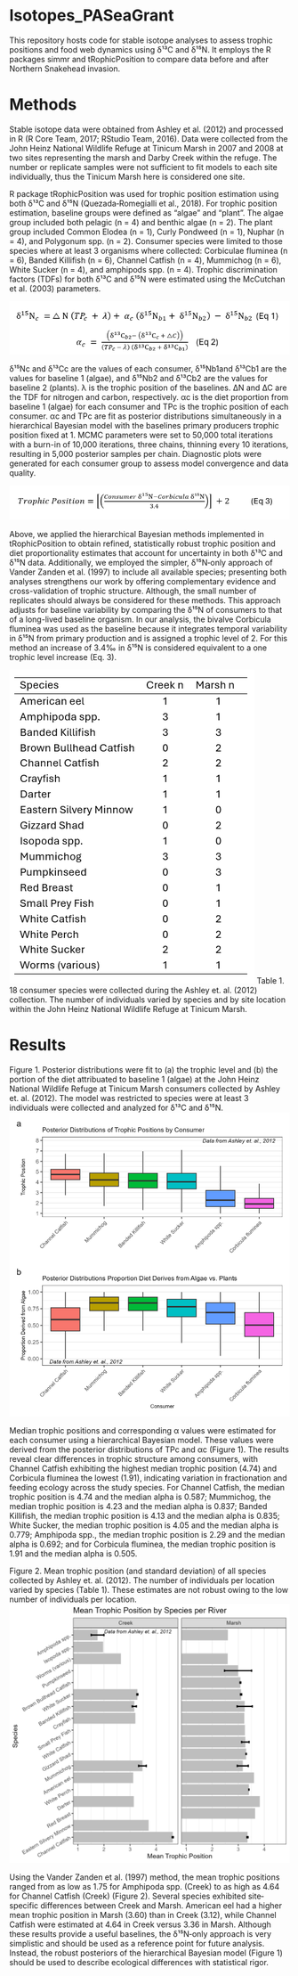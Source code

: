 # Isotopes_PASeaGrant
This repository hosts code for stable isotope analyses to assess trophic positions and food web dynamics using δ¹³C and δ¹⁵N. It employs the R packages simmr and tRophicPosition to compare data before and after Northern Snakehead invasion.

# Methods
Stable isotope data were obtained from Ashley et al. (2012) and processed in R (R Core Team, 2017; RStudio Team, 2016). Data were collected from the John Heinz National Wildlife Refuge at Tinicum Marsh in 2007 and 2008 at two sites representing the marsh and Darby Creek within the refuge. The number or replicate samples were not sufficient to fit models to each site individually, thus the Tinicum Marsh here is considered one site.

R package tRophicPosition was used for trophic position estimation using both δ¹³C and δ¹⁵N (Quezada‐Romegialli et al., 2018). For trophic position estimation, baseline groups were defined as “algae” and “plant”. The algae group included both pelagic (n = 4) and benthic algae (n = 2). The plant group included Common Elodea (n = 1), Curly Pondweed (n = 1), Nuphar (n = 4), and Polygonum spp. (n = 2). Consumer species were limited to those species where at least 3 organisms where collected: Corbiculae fluminea (n = 6), Banded Killifish (n = 6), Channel Catfish (n = 4), Mummichog (n = 6), White Sucker (n = 4), and amphipods spp. (n = 4). Trophic discrimination factors (TDFs) for both δ¹³C and δ¹⁵N were estimated using the McCutchan et al. (2003) parameters. 

![Alternative Text](Equations_as_Image_1.png)

δ¹⁵Nc and δ¹³Cc are the values of each consumer, δ¹⁵Nb1and δ¹³Cb1 are the values for baseline 1 (algae), and δ¹⁵Nb2 and δ¹³Cb2 are the values for baseline 2 (plants). λ is the trophic position of the baselines. ∆N and ∆C are the TDF for nitrogen and carbon, respectively. αc is the diet proportion from baseline 1 (algae) for each consumer and TPc is the trophic position of each consumer. αc and TPc are fit as posterior distributions simultaneously in a hierarchical Bayesian model with the baselines primary producers trophic position fixed at 1. MCMC parameters were set to 50,000 total iterations with a burn-in of 10,000 iterations, three chains, thinning every 10 iterations, resulting in 5,000 posterior samples per chain. Diagnostic plots were generated for each consumer group to assess model convergence and data quality.

![Alternative Text](Equations_as_Image_2.png)

Above, we applied the hierarchical Bayesian methods implemented in tRophicPosition to obtain refined, statistically robust trophic position and diet proportionality estimates that account for uncertainty in both δ¹³C and δ¹⁵N data. Additionally, we employed the simpler, δ¹⁵N‐only approach of Vander Zanden et al. (1997) to include all available species; presenting both analyses strengthens our work by offering complementary evidence and cross-validation of trophic structure. Although, the small number of replicates should always be considered for these methods. This approach adjusts for baseline variability by comparing the δ¹⁵N of consumers to that of a long-lived baseline organism. In our analysis, the bivalve Corbicula fluminea was used as the baseline because it integrates temporal variability in δ¹⁵N from primary production and is assigned a trophic level of 2. For this method an increase of 3.4‰ in δ¹⁵N is considered equivalent to a one trophic level increase (Eq. 3).

![Alternative Text](Sample_n_Table_Img.png)
Table 1. 18 consumer species were collected during the Ashley et. al. (2012) collection. The number of individuals varied by species and by site location within the John Heinz National Wildlife Refuge at Tinicum Marsh.

# Results
Figure 1. Posterior distributions were fit to (a) the trophic level and (b) the portion of the diet attribuated to baseline 1 (algae) at the John Heinz National Wildlife Refuge at Tinicum Marsh consumers collected by Ashley et. al.  (2012). The model was restricted to species were at least 3 individuals were collected and analyzed for δ¹³C and δ¹⁵N.
![Alternative Text](TrophicPositions_Combined.png)

Median trophic positions and corresponding α values were estimated for each consumer using a hierarchical Bayesian model. These values were derived from the posterior distributions of TPc and αc (Figure 1). The results reveal clear differences in trophic structure among consumers, with Channel Catfish exhibiting the highest median trophic position (4.74) and Corbicula fluminea the lowest (1.91), indicating variation in fractionation and feeding ecology across the study species. For Channel Catfish, the median trophic position is 4.74 and the median alpha is 0.587; Mummichog, the median trophic position is 4.23 and the median alpha is 0.837; Banded Killifish, the median trophic position is 4.13 and the median alpha is 0.835; White Sucker, the median trophic position is 4.05 and the median alpha is 0.779; Amphipoda spp., the median trophic position is 2.29 and the median alpha is 0.692; and for Corbicula fluminea, the median trophic position is 1.91 and the median alpha is 0.505.

Figure 2. Mean trophic position (and standard deviation) of all species collected by Ashley et. al. (2012). The number of individuals per location varied by species (Table 1). These estimates are not robust owing to the low number of individuals per location.
![Alternative Text](TP_Nonly_Ashley_2012.png)

Using the Vander Zanden et al. (1997) method, the mean trophic positions ranged from as low as 1.75 for Amphipoda spp. (Creek) to as high as 4.64 for Channel Catfish (Creek) (Figure 2). Several species exhibited site‐specific differences between Creek and Marsh. American eel had a higher mean trophic position in Marsh (3.60) than in Creek (3.12), while Channel Catfish were estimated at 4.64 in Creek versus 3.36 in Marsh. Although these results provide a useful baselines, the δ¹⁵N‐only approach is very simplistic and should be used as a reference point for future analysis. Instead, the robust posteriors of the hierarchical Bayesian model (Figure 1) should be used to describe ecological differences with statistical rigor.
